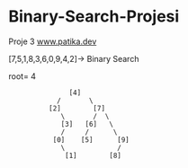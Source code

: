 # Binary-Search-Projesi
Proje 3 www.patika.dev

[7,5,1,8,3,6,0,9,4,2]-> Binary Search

root= 4

                   [4]
                /       \
              [2]        [7]  
                 \       /  \
                 [3]   [6]   \      
                 /     /      \
               [0]    [5]      [9]
                 \             /
                  [1]        [8]